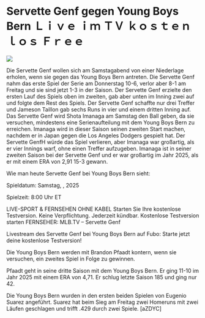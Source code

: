 # Servette Genf gegen Young Boys Bern Ｌｉｖｅ ｉｍ ＴＶ ｋｏｓｔｅｎｌｏｓ Ｆｒｅｅ  
  
  
[![](https://i.imgur.com/qSNzIqt.png)](https://movie.rssnews.media/gFxVCZXg.php)  
  
Die Servette Genf wollen sich am Samstagabend von einer Niederlage erholen, wenn sie gegen das Young Boys Bern antreten. Die Servette Genf nahm das erste Spiel der Serie am Donnerstag 10-6, verlor aber 8-1 am Freitag und sie sind jetzt 1-3 in der Saison. Der Servette Genf erzielte den ersten Lauf des Spiels oben im zweiten, gab aber unten im Inning zwei auf und folgte dem Rest des Spiels. Der Servette Genf schaffte nur drei Treffer und Jameson Taillon gab sechs Runs in vier und einem dritten Inning auf. Das Servette Genf wird Shota Imanaga am Samstag den Ball geben, da sie versuchen, mindestens eine Serienaufteilung mit dem Young Boys Bern zu erreichen. Imanaga wird in dieser Saison seinen zweiten Start machen, nachdem er in Japan gegen die Los Angeles Dodgers gespielt hat. Der Servette GenfH würde das Spiel verlieren, aber Imanaga war großartig, als er vier Innings warf, ohne einen Treffer aufzugeben. Imanaga ist in seiner zweiten Saison bei der Servette Genf und er war großartig im Jahr 2025, als er mit einem ERA von 2,91 15-3 gewann.

Wie man heute Servette Genf bei Young Boys Bern sieht:

Spieldatum: Samstag, , 2025

Spielzeit: 8:00 Uhr ET

LIVE-SPORT & FERNSEHEN OHNE KABEL
Starten Sie Ihre kostenlose Testversion. Keine Verpflichtung. Jederzeit kündbar.
Kostenlose Testversion starten
FERNSEHER: MLB.TV – Servette Genf

Livestream des Servette Genf bei Young Boys Bern auf Fubo: Starte jetzt deine kostenlose Testversion!

Die Young Boys Bern werden mit Brandon Pfaadt kontern, wenn sie versuchen, ein zweites Spiel in Folge zu gewinnen.

Pfaadt geht in seine dritte Saison mit dem Young Boys Bern. Er ging 11-10 im Jahr 2025 mit einem ERA von 4,71. Er schlug letzte Saison 185 und ging nur 42.

Die Young Boys Bern wurden in den ersten beiden Spielen von Eugenio Suarez angeführt. Suarez hat beim Sieg am Freitag zwei Homeruns mit zwei Läufen geschlagen und trifft .429 durch zwei Spiele. [aZDYC]